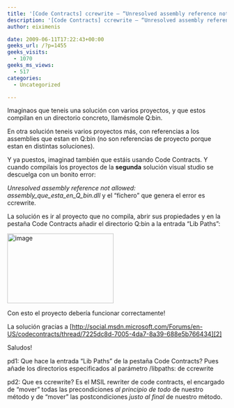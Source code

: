 ```yaml
---
title: '[Code Contracts] ccrewrite – “Unresolved assembly reference not allowed”'
description: '[Code Contracts] ccrewrite – “Unresolved assembly reference not allowed”'
author: eiximenis

date: 2009-06-11T17:22:43+00:00
geeks_url: /?p=1455
geeks_visits:
  - 1070
geeks_ms_views:
  - 517
categories:
  - Uncategorized

---
```

Imaginaos que teneis una solución con varios proyectos, y que estos compilan en un directorio concreto, llamésmole Q:bin.

En otra solución teneis varios proyectos más, con referencias a los assemblies que estan en Q:bin (no son referencias de proyecto porque estan en distintas soluciones).

Y ya puestos, imaginad también que estáis usando Code Contracts. Y cuando compilais los proyectos de la **segunda** solución visual studio se descuelga con un bonito error:

_Unresolved assembly reference not allowed: assembly\_que\_esta\_en\_Q_bin.dll_ y el “fichero” que genera el error es ccrewrite.

La solución es ir al proyecto que no compila, abrir sus propiedades y en la pestaña Code Contracts añadir el directorio Q:bin a la entrada “Lib Paths”:

[<img style="border-bottom: 0px; border-left: 0px; display: inline; border-top: 0px; border-right: 0px" title="image" border="0" alt="image" src="http://geeks.ms/cfs-file.ashx/__key/CommunityServer.Blogs.Components.WeblogFiles/etomas/image_5F00_thumb_5F00_047965A4.png" width="244" height="160" />][1] 

Con esto el proyecto debería funcionar correctamente!

La solución gracias a [http://social.msdn.microsoft.com/Forums/en-US/codecontracts/thread/7225dc8d-7005-4da7-8a39-688e5b766434][2]

Saludos!

pd1: Que hace la entrada “Lib Paths” de la pestaña Code Contracts? Pues añade los directorios especificados al parámetro /libpaths: de ccrewrite

pd2: Que es ccrewrite? Es el MSIL rewriter de code contracts, el encargado de “mover” todas las precondiciones _al principio de todo_ de nuestro método y de “mover” las postcondiciones _justo al final_ de nuestro método.

 [1]: http://geeks.ms/cfs-file.ashx/__key/CommunityServer.Blogs.Components.WeblogFiles/etomas/image_5F00_3F3BED18.png
 [2]: http://social.msdn.microsoft.com/Forums/en-US/codecontracts/thread/7225dc8d-7005-4da7-8a39-688e5b766434 "http://social.msdn.microsoft.com/Forums/en-US/codecontracts/thread/7225dc8d-7005-4da7-8a39-688e5b766434"